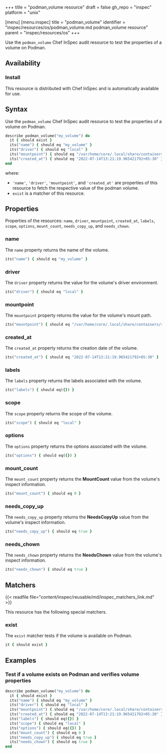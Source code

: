+++
title = "podman_volume resource"
draft = false
gh_repo = "inspec"
platform = "unix"

[menu]
  [menu.inspec]
    title = "podman_volume"
    identifier = "inspec/resources/os/podman_volume.md podman_volume resource"
    parent = "inspec/resources/os"
+++

Use the `podman_volume` Chef InSpec audit resource to test the properties of a volume on Podman.

## Availability

### Install

This resource is distributed with Chef InSpec and is automatically available for use.

## Syntax

Use the `podman_volume` Chef InSpec audit resource to test the properties of a volume on Podman.

```ruby
describe podman_volume("my_volume") do
  it { should exist }
  its("name") { should eq "my_volume" }
  its("driver") { should eq "local" }
  its("mountpoint") { should eq "/var/home/core/.local/share/containers/storage/volumes/my_volume/_data" }
  its("created_at") { should eq "2022-07-14T13:21:19.965421792+05:30" }
end
```

where:

- `'name'`, `'driver'`, `'mountpoint'`, and `'created_at'` are properties of this resource to fetch the respective value of the podman volume.
- `exist` is a matcher of this resource.

## Properties

Properties of the resources: `name`, `driver`, `mountpoint`, `created_at`, `labels`, `scope`, `options`, `mount_count`, `needs_copy_up`, and `needs_chown`.

### name

The `name` property returns the name of the volume.

```ruby
its("name") { should eq "my_volume" }
```

### driver

The `driver` property returns the value for the volume's driver environment.

```ruby
its("driver") { should eq "local" }
```

### mountpoint

The `mountpoint` property returns the value for the volume's mount path.

```ruby
its("mountpoint") { should eq "/var/home/core/.local/share/containers/storage/volumes/my_volume/_data" }
```

### created_at

The `created_at` property returns the creation date of the volume.

```ruby
its("created_at") { should eq "2022-07-14T13:21:19.965421792+05:30" }
```

### labels

The `labels` property returns the labels associated with the volume.

```ruby
its("labels") { should eq({}) }
```

### scope

The `scope` property returns the scope of the volume.

```ruby
its("scope") { should eq "local" }
```

### options

The `options` property returns the options associated with the volume.

```ruby
its("options") { should eq({}) }
```

### mount_count

The `mount_count` property returns the **MountCount** value from the volume's inspect information.

```ruby
its("mount_count") { should eq 0 }
```

### needs_copy_up

The `needs_copy_up` property returns the **NeedsCopyUp** value from the volume's inspect information.

```ruby
its("needs_copy_up") { should eq true }
```

### needs_chown

The `needs_chown` property returns the **NeedsChown** value from the volume's inspect information.

```ruby
its("needs_chown") { should eq true }
```

## Matchers

{{< readfile file="content/inspec/reusable/md/inspec_matchers_link.md" >}}

This resource has the following special matchers.

### exist

The `exist` matcher tests if the volume is available on Podman.

```ruby
it { should exist }
```

## Examples

### Test if a volume exists on Podman and verifies volume properties

```ruby
describe podman_volume("my_volume") do
  it { should exist }
  its("name") { should eq "my_volume" }
  its("driver") { should eq "local" }
  its("mountpoint") { should eq "/var/home/core/.local/share/containers/storage/volumes/my_volume/_data" }
  its("created_at") { should eq "2022-07-14T13:21:19.965421792+05:30" }
  its("labels") { should eq({}) }
  its("scope") { should eq "local" }
  its("options") { should eq({}) }
  its("mount_count") { should eq 0 }
  its("needs_copy_up") { should eq true }
  its("needs_chown") { should eq true }
end
```
